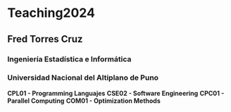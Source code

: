 # Teaching2024

## Fred Torres Cruz  
### Ingeniería Estadística e Informática 
### Universidad Nacional del Altiplano de Puno


**CPL01 - Programming Languajes**
**CSE02 - Software Engineering**
**CPC01 - Parallel Computing**
**COM01 - Optimization Methods**
